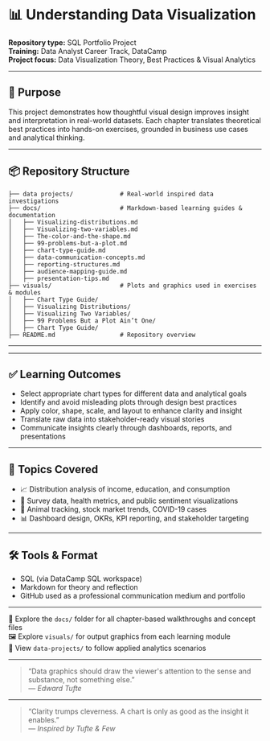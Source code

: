 # 📊 Understanding Data Visualization

**Repository type:** SQL Portfolio Project  
**Training:** Data Analyst Career Track, DataCamp  
**Project focus:** Data Visualization Theory, Best Practices & Visual Analytics

---

## 🎯 Purpose

This project demonstrates how thoughtful visual design improves insight and interpretation in real-world datasets. Each chapter translates theoretical best practices into hands-on exercises, grounded in business use cases and analytical thinking.

---

## 📦 Repository Structure

```
├── data projects/             # Real-world inspired data investigations
├── docs/                      # Markdown-based learning guides & documentation
│   ├── Visualizing-distributions.md
│   ├── Visualizing-two-variables.md
│   ├── The-color-and-the-shape.md
│   ├── 99-problems-but-a-plot.md
│   ├── chart-type-guide.md
│   ├── data-communication-concepts.md
│   ├── reporting-structures.md
│   ├── audience-mapping-guide.md
│   ├── presentation-tips.md
├── visuals/                   # Plots and graphics used in exercises & modules
│   ├── Chart Type Guide/
│   ├── Visualizing Distributions/
│   ├── Visualizing Two Variables/
│   ├── 99 Problems But a Plot Ain’t One/
│   ├── Chart Type Guide/
├── README.md                  # Repository overview
```

---


---

## ✅ Learning Outcomes

- Select appropriate chart types for different data and analytical goals  
- Identify and avoid misleading plots through design best practices  
- Apply color, shape, scale, and layout to enhance clarity and insight  
- Translate raw data into stakeholder-ready visual stories  
- Communicate insights clearly through dashboards, reports, and presentations  

---

## 📂 Topics Covered

- 📈 Distribution analysis of income, education, and consumption
- 🧭 Survey data, health metrics, and public sentiment visualizations
- 🐾 Animal tracking, stock market trends, COVID-19 cases
- 📊 Dashboard design, OKRs, KPI reporting, and stakeholder targeting

---

## 🛠️ Tools & Format

- SQL (via DataCamp SQL workspace)
- Markdown for theory and reflection
- GitHub used as a professional communication medium and portfolio

---

📁 Explore the `docs/` folder for all chapter-based walkthroughs and concept files  
🖼️ Explore `visuals/` for output graphics from each learning module  
📂 View `data-projects/` to follow applied analytics scenarios

---

> “Data graphics should draw the viewer's attention to the sense and substance, not something else.”  
> — *Edward Tufte*

---

> “Clarity trumps cleverness. A chart is only as good as the insight it enables.”  
> — *Inspired by Tufte & Few*
